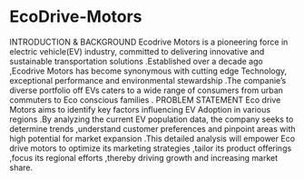 # EcoDrive-Motors
INTRODUCTION  & BACKGROUND 
Ecodrive Motors is a pioneering force in electric vehicle(EV) industry, committed to delivering innovative and sustainable transportation solutions .Established over a decade ago ,Ecodrive Motors has become synonymous  with cutting edge Technology, exceptional performance and environmental stewardship .The companie’s diverse portfolio off EVs caters to a wide range of consumers from urban commuters to Eco conscious families .
PROBLEM STATEMENT
Eco drive Motors aims to identify key factors influencing EV Adoption in various regions .By analyzing the current EV population data, the company seeks to determine trends ,understand customer preferences and pinpoint areas with high potential for market expansion .This detailed analysis will empower Eco drive motors to optimize  its marketing strategies ,tailor its product offerings ,focus its regional efforts ,thereby driving growth and increasing market share.
